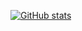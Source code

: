[![GitHub stats](https://github-readme-stats.vercel.app/api?username=keatenluv)](https://github.com/anuraghazra/github-readme-stats)
